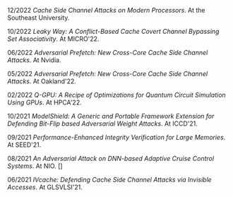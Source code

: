 12/2022  *Cache Side Channel Attacks on Modern Processors*. At the Southeast University. [<i class="far fa-file-powerpoint"></i>](/files/seu-talk-clean.pptx)  

10/2022  *Leaky Way: A Conflict-Based Cache Covert Channel Bypassing Set Associativity*. At MICRO'22. [<i class="far fa-file-powerpoint"></i>](/files/micro22-clean.pptx)  

06/2022  *Adversarial Prefetch: New Cross-Core Cache Side Channel Attacks*. At Nvidia. [<i class="far fa-file-powerpoint"></i>](/files/AdversarialPrefetch-NVIDIA-clean.pptx)  

05/2022  *Adversarial Prefetch: New Cross-Core Cache Side Channel Attacks*. At Oakland'22. [<i class="far fa-file-powerpoint"></i>](/files/oakland22-clean.pptx) 

02/2022  *Q-GPU: A Recipe of Optimizations for Quantum Circuit Simulation Using GPUs*. At HPCA'22. [<i class="far fa-file-powerpoint"></i>](/files/hpca22-clean.pptx)

10/2021  *ModelShield: A Generic and Portable Framework Extension for Defending Bit-Flip based Adversarial Weight Attacks*. At ICCD'21. [<i class="far fa-file-powerpoint"></i>](/files/modelshield-clean.pptx)  

09/2021  *Performance-Enhanced Integrity Verification for Large Memories*. At SEED'21. [<i class="far fa-file-powerpoint"></i>](/files/seed_slides-clean.pptx)  

08/2021  *An Adversarial Attack on DNN-based Adaptive Cruise Control Systems*. At NIO. [<i class="far fa-file-powerpoint"></i>](/files/coming.pptx) [<i class="fas fa-link"></i>]

06/2021  *IVcache: Defending Cache Side Channel Attacks via Invisible Accesses*. At GLSVLSI'21. [<i class="far fa-file-powerpoint"></i>](/files/glsvlsi-clean.pptx)  



